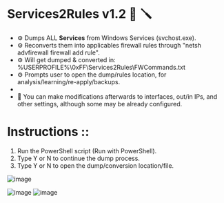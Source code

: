# Services2Rules v1.2 :wrench: :screwdriver:
* :gear: Dumps ALL **Services** from Windows Services (svchost.exe). 
* :gear: Reconverts them into applicables firewall rules through "netsh advfirewall firewall add rule".
* :gear: Will get dumped & converted in: %USERPROFILE%\0xFF\Services2Rules\FWCommands.txt
* :gear: Prompts user to open the dump/rules location, for analysis/learning/re-apply/backups.
* 
* :boxing_glove: You can make modifications afterwards to interfaces, out/in IPs, and other settings, although some may be already configured. 

# Instructions ::
1) Run the PowerShell script (Run with PowerShell).
2) Type Y or N to continue the dump process.
3) Type Y or N to open the dump/conversion location/file.

![image](https://user-images.githubusercontent.com/91343617/148597210-10162b51-715a-4094-bcb5-b0fa224c913d.png)

![image](https://user-images.githubusercontent.com/91343617/148597005-152e6ec9-cb50-47b1-8989-cf4d56d44b08.png)
![image](https://user-images.githubusercontent.com/91343617/148597022-c05dd0b3-73f9-445a-86eb-8057fb183be8.png)
